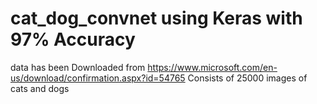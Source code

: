 # cat_dog_convnet using Keras with 97% Accuracy

data has been Downloaded from https://www.microsoft.com/en-us/download/confirmation.aspx?id=54765
Consists of 25000 images of cats and dogs
